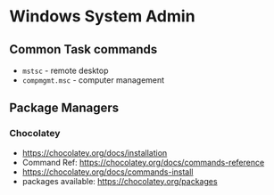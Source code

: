 # Windows System Admin

## Common Task commands

- ```mstsc``` - remote desktop
- ```compmgmt.msc``` - computer management

## Package Managers

### Chocolatey
- https://chocolatey.org/docs/installation
- Command Ref: https://chocolatey.org/docs/commands-reference
- https://chocolatey.org/docs/commands-install
- packages available: https://chocolatey.org/packages